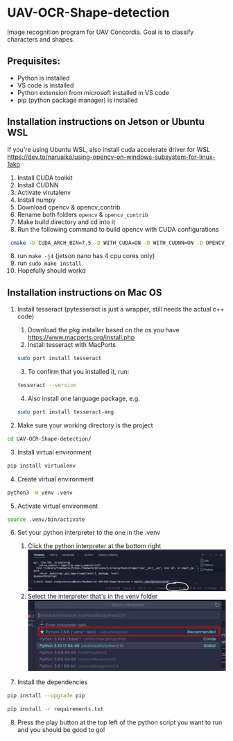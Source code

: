 # UAV-OCR-Shape-detection

Image recognition program for UAV Concordia. Goal is to classify characters and shapes.

## Prequisites:

- Python is installed
- VS code is installed
- Python extension from microsoft installed in VS code
- pip (python package manager) is installed

## Installation instructions on Jetson or Ubuntu WSL
If you're using Ubuntu WSL, also install cuda accelerate driver for WSL
https://dev.to/naruaika/using-opencv-on-windows-subsystem-for-linux-1ako
1. Install CUDA toolkit
2. Install CUDNN
3. Activate virutalenv
4. Install numpy
5. Download opencv & opencv_contrib
6. Rename both folders ```opencv``` & ```opencv_contrib```
7. Make build directory and cd into it
8. Run the following command to build opencv with CUDA configurations
```bash
 cmake -D CUDA_ARCH_BIN=7.5 -D WITH_CUDA=ON -D WITH_CUDNN=ON -D OPENCV_DNN_CUDA=ON -D ENABLE_FAST_MATH=1 -D CUDA_FAST_MATH=1 -D WITH_CUBLAS=1 -D OPENCV_ENABLE_NONFREE=ON -D OPENCV_EXTRA_MODULES_PATH=../opencv_contrib/modules/ -D PYTHON3_EXECUTABLE=$HOME/uav-test/.venv/ -D PYTHON3_NUMPY_INCLUDE_DIRS=$HOME/uav-test/.venv/lib64/python3.10/site-packages/numpy/core/include -D CMAKE_INSTALL_PREFIX=$HOME/uav-test/.venv ../opencv
```
8. run ```make -j4``` (jetson nano has 4 cpu cores only)
9. run ```sudo make install```
10. Hopefully should workd


## Installation instructions on Mac OS

1. Install tesseract (pytesseract is just a wrapper, still needs the actual c++ code)
   1. Download the pkg installer based on the os you have https://www.macports.org/install.php
   2. Install tesseract with MacPorts
   ```zsh
   sudo port install tesseract
   ```
   3. To confirm that you installed it, run:
   ```zsh
   tesseract --version
   ```
   4. Also install one language package, e.g.
   ```zsh
   sudo port install tesseract-eng
   ```

2. Make sure your working directory is the project

```zsh
cd UAV-OCR-Shape-detection/
```

3. Install virtual environment

```zsh
pip install virtualenv
```

4. Create virtual environment

```zsh
python3 -m venv .venv
```

5. Activate virtual environment

```zsh
source .venv/bin/activate
```

6. Set your python interpreter to the one in the .venv

   1. Click the python interpreter at the bottom right
      ![](step5.0.png)
   2. Select the interpreter that's in the venv folder
      ![](step5.1.png)



7. Install the dependencies

```zsh
pip install --upgrade pip
```
```zsh
pip install -r requirements.txt
```

8. Press the play button at the top left of the python script you want to run and you should be good to go!

